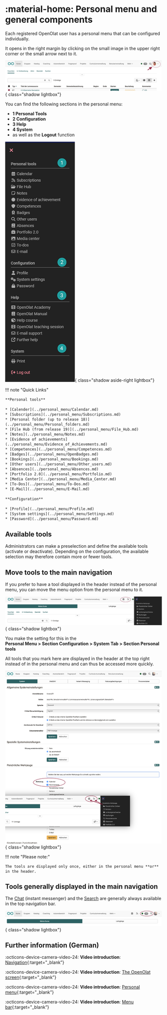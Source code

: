 # :material-home: Personal menu and general components

Each registered OpenOlat user has a personal menu that can be configured individually.

It opens in the right margin by clicking on the small image in the upper right corner or the small arrow next to it.

![pers_menu1_v1_de.png](assets/pers_menu1_v1_de.png){ class="shadow lightbox"}

You can find the following sections in the personal menu:

* **1 Personal Tools**
* **2 Configuration**
* **3 Help**
* **4 System**
* as well as the **Logout** function

![pers_menu2_v2_de.png](assets/personal_tools_20.jpg){ class="shadow aside-right lightbox"}

!!! note "Quick Links"

    **Personal tools**

    * [Calender](../personal_menu/Calendar.md)
    * [Subscriptions](../personal_menu/Subscriptions.md)
    * [Personal folder (up to release 18)](../personal_menu/Personal_folders.md)
    * [File Hub (from release 19)](../personal_menu/File_Hub.md)
    * [Notes](../personal_menu/Notes.md)
    * [Evidence of achievements](../personal_menu/Evidence_of_Achievements.md)
    * [Competences](../personal_menu/Competences.md)
    * [Badges](../personal_menu/OpenBadges.md)
    * [Bookings](../personal_menu/Bookings.md)
    * [Other users](../personal_menu/Other_users.md)
    * [Absences](../personal_menu/Absences.md)
    * [Portfolio 2.0](../personal_menu/Portfolio.md)
    * [Media Center](../personal_menu/Media_Center.md)
    * [To-Dos](../personal_menu/To-Dos.md)
    * [E-Mail](../personal_menu/E-Mail.md)

    **Configuration**

    * [Profile](../personal_menu/Profile.md)
    * [System settings](../personal_menu/Settings.md)
    * [Password](../personal_menu/Password.md)


## Available tools

Administrators can make a preselection and define the available tools (activate or deactivate).
Depending on the configuration, the available selection may therefore contain more or fewer tools.

## Move tools to the main navigation

If you prefer to have a tool displayed in the header instead of the personal menu, you can move the menu option from the personal menu to it.

![pers_menu_moved_tool_v1_de.png](assets/pers_menu_moved_tool_v1_de.png){ class="shadow lightbox"}

You make the setting for this in the<br>
**Personal Menu > Section Configuration > System Tab > Section Personal tools**

All tools that you mark here are displayed in the header at the top right instead of in the personal menu and can thus be accessed more quickly.

![pers_menu_move_item_v1_de.png](assets/pers_menu_move_item_v1_de.png){ class="shadow lightbox"}

!!! note "Please note:"

    The tools are displayed only once, either in the personal menu **or** in the header.

## Tools generally displayed in the main navigation

The [Chat](../basic_concepts/Chat.md) (instant messenger) and the [Search](../basic_concepts/Full_Text_Search.md) are generally always available in the top navigation bar.

![pers_menu_chat_suche_v1_de.png](assets/pers_menu_chat_suche_v1_de.png){ class="shadow lightbox"}

## Further information (German)

:octicons-device-camera-video-24: **Video introduction**: [Navigation](<https://www.youtube.com/embed/kxfVVbfDXMw>){:target="_blank”}

:octicons-device-camera-video-24: **Video introduction**: [The OpenOlat screen](<https://www.youtube.com/embed/WbD6ZSgZ02Y>){:target="_blank”}

:octicons-device-camera-video-24: **Video introduction**: [Personal menu](<https://www.youtube.com/embed/VxK1EKV7_rc>){:target="_blank”}

:octicons-device-camera-video-24: **Video introduction**: [Menu bar](<https://www.youtube.com/embed/_abUlsfmBcs>){:target="_blank”}



